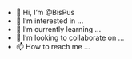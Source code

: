 - 👋 Hi, I’m @BisPus
- 👀 I’m interested in ...
- 🌱 I’m currently learning ...
- 💞️ I’m looking to collaborate on ...
- 📫 How to reach me ...

<!---
BisPus/BisPus is a ✨ special ✨ repository because its `README.md` (this file) appears on your GitHub profile.
You can click the Preview link to take a look at your changes.
--->
